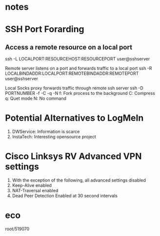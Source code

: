 # notes

# SSH Port Forarding

## Access a remote resource on a local port

ssh -L LOCALPORT:RESOURCEHOST:RESOURCEPORT user@sshserver

Remote server listens on a port and forwards traffic to a local port
ssh -R LOCALBINDADDR:LOCALPORT:REMOTEBINDADDR:REMOTEPORT user@sshserver

Local Socks proxy forwards traffic through remote ssh server
ssh -D PORTNUMBER -f -C -q -N
f: Fork process to the background
C: Compress
q: Quet mode
N: No command

# Potential Alternatives to LogMeIn
1) DWService: Information is scarce
2) InstaTech: Interesting opensource project

# Cisco Linksys RV Advanced VPN settings
1) With the exception of the following, all advanced settings disabled
2) Keep-Alive enabled
3) NAT-Traversal enabled
4) Dead Peer Detection Enabled at 30 second intervals

# eco
root/519070
